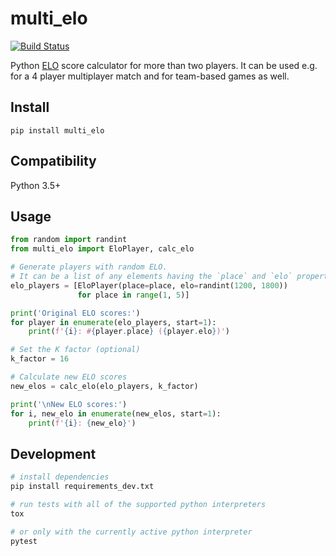 # multi_elo

[![Build Status](https://travis-ci.org/qwhex/multi_elo.svg?branch=master)](https://travis-ci.org/qwhex/multi_elo)

Python [ELO](https://en.wikipedia.org/wiki/Elo_rating_system) score calculator for more than two players.
It can be used e.g. for a 4 player multiplayer match and for team-based games as well.

## Install

`pip install multi_elo`

## Compatibility

Python 3.5+

## Usage

```python
from random import randint
from multi_elo import EloPlayer, calc_elo

# Generate players with random ELO.
# It can be a list of any elements having the `place` and `elo` properties.
elo_players = [EloPlayer(place=place, elo=randint(1200, 1800))
               for place in range(1, 5)]

print('Original ELO scores:')
for player in enumerate(elo_players, start=1):
    print(f'{i}: #{player.place} ({player.elo})')

# Set the K factor (optional)
k_factor = 16

# Calculate new ELO scores
new_elos = calc_elo(elo_players, k_factor)

print('\nNew ELO scores:')
for i, new_elo in enumerate(new_elos, start=1):
    print(f'{i}: {new_elo}')

```

## Development

```bash
# install dependencies
pip install requirements_dev.txt

# run tests with all of the supported python interpreters
tox

# or only with the currently active python interpreter
pytest
```
